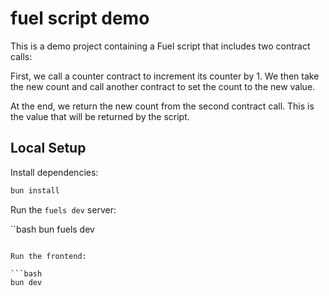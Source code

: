 # fuel script demo

This is a demo project containing a Fuel script that includes two contract calls:

First, we call a counter contract to increment its counter by 1. We then take the new count and call another contract to set the count to the new value.

At the end, we return the new count from the second contract call. This is the value that will be returned by the script.

## Local Setup

Install dependencies:

```bash
bun install
```

Run the `fuels dev` server:

``bash
bun fuels dev
```

Run the frontend:

```bash
bun dev
```